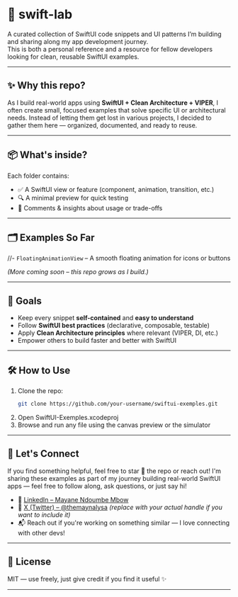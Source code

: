 # 📱 swift-lab

A curated collection of SwiftUI code snippets and UI patterns I’m building and sharing along my app development journey.  
This is both a personal reference and a resource for fellow developers looking for clean, reusable SwiftUI examples.

---

## ✨ Why this repo?

As I build real-world apps using **SwiftUI + Clean Architecture + VIPER**, I often create small, focused examples that solve specific UI or architectural needs. Instead of letting them get lost in various projects, I decided to gather them here — organized, documented, and ready to reuse.

---

## 📦 What's inside?

Each folder contains:
- ✅ A SwiftUI view or feature (component, animation, transition, etc.)
- 🔍 A minimal preview for quick testing
- 🧠 Comments & insights about usage or trade-offs

---

## 🗂 Examples So Far

//- `FloatingAnimationView` – A smooth floating animation for icons or buttons

*(More coming soon – this repo grows as I build.)*

---

## 🚀 Goals

- Keep every snippet **self-contained** and **easy to understand**
- Follow **SwiftUI best practices** (declarative, composable, testable)
- Apply **Clean Architecture principles** where relevant (VIPER, DI, etc.)
- Empower others to build faster and better with SwiftUI

---

## 🛠 How to Use

1. Clone the repo:
   ```bash
   git clone https://github.com/your-username/swiftui-exemples.git
2. Open SwiftUI-Exemples.xcodeproj
3. Browse and run any file using the canvas preview or the simulator

---

## 🤝 Let's Connect

If you find something helpful, feel free to star 🌟 the repo or reach out!
I'm sharing these examples as part of my journey building real-world SwiftUI apps — feel free to follow along, ask questions, or just say hi!

- 💼 [LinkedIn – Mayane Ndoumbe Mbow](https://www.linkedin.com/in/mayane-ndoumbe-mbow-56a833183/)
- 🧵 [X (Twitter) – @themaynalysa](https://x.com/themaynalysa) *(replace with your actual handle if you want to include it)*
- 📬 Reach out if you're working on something similar — I love connecting with other devs!

---

## 🧭 License
MIT — use freely, just give credit if you find it useful ✨

---

##






